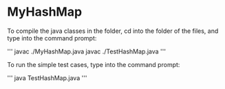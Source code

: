 # MyHashMap

To compile the java classes in the folder, cd into the folder of the files, and type into the command prompt:

'''
javac ./MyHashMap.java
javac ./TestHashMap.java
'''

To run the simple test cases, type into the command prompt:

'''
java TestHashMap.java
'''
